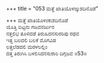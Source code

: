 +++
title = "053 ಮತ್ತೆ ಖಾತಿಯೊಳಙ್ಕುಶದಿನೊಡೆ"

+++
ಮತ್ತೆ ಖಾತಿಯೊಳಂಕುಶದಿನೊಡೆ  
ಯೊತ್ತಿ ಬಿಟ್ಟನು ಗಜವನರ್ಜುನ  
ನತ್ತಲಿಭ ತೂಳಿದಡೆ ತಿರುಹಿದನಸುರರಿಪು ರಥವ  
ಇತ್ತ ಬಲದಲಿ ಬಲಕೆ ಮೊಗವಿಡ  
ಲತ್ತಲೆಡದಲಿ ಮರಳಲಲ್ಲಿಂ  
ದತ್ತ ತಿರುಗಿಸಿ ಬಳಲಿಸಿದನಸುರಾರಿ ದಿಗ್ಗಜವ    ॥53॥